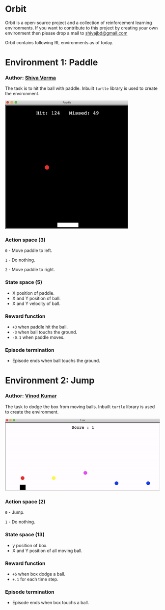 # Orbit

Orbit is a open-source project and a collection of reinforcement learning environments. If you want to contribute to this project by creating your own environment then please drop a mail to shivajbd@gmail.com

Orbit contains following RL environments as of today.

# Environment 1: Paddle

### Author: [Shiva Verma](https://www.linkedin.com/in/shiva-verma/)

The task is to hit the ball with paddle. Inbuilt `turtle` library is used to create the environment.

<img src=environments/paddle/wall.gif width="400">

### Action space (3)

`0` - Move paddle to left.

`1` - Do nothing.

`2` - Move paddle to right.

### State space (5)

- X position of paddle.
- X and Y position of ball.
- X and Y velocity of ball.

### Reward function

- `+3` when paddle hit the ball.
- `-3` when ball touchs the ground.
- `-0.1` when paddle moves.

### Episode termination

- Episode ends when ball touchs the ground.

# Environment 2: Jump

### Author: [Vinod Kumar](https://www.linkedin.com/in/vinodkumar96/)

The task to dodge the box from moving balls. Inbuilt `turtle` library is used to create the environment.

<img src=environments/jump/wall.gif width="600">

### Action space (2)

`0` - Jump.

`1` - Do nothing.

### State space (13)

- y position of box.
- X and Y position of all moving ball.

### Reward function

- `+5` when box dodge a ball.
- `+.1` for each time step.

### Episode termination

- Episode ends when box touchs a ball.

